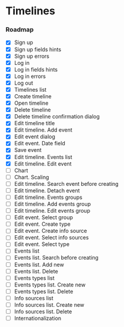 # Timelines

### Roadmap
- [x] Sign up
- [x] Sign up fields hints
- [x] Sign up errors
- [x] Log in
- [x] Log in fields hints
- [x] Log in errors
- [x] Log out
- [x] Timelines list
- [x] Create timeline
- [x] Open timeline
- [x] Delete timeline
- [x] Delete timeline confirmation dialog
- [x] Edit timeline title
- [x] Edit timeline. Add event
- [x] Edit event dialog
- [x] Edit event. Date field
- [x] Save event
- [x] Edit timeline. Events list
- [x] Edit timeline. Edit event
- [ ] Chart
- [ ] Chart. Scaling
- [ ] Edit timeline. Search event before creating
- [ ] Edit timeline. Detach event
- [ ] Edit timeline. Events groups
- [ ] Edit timeline. Add events group
- [ ] Edit timeline. Edit events group
- [ ] Edit event. Select group
- [ ] Edit event. Create type
- [ ] Edit event. Create info source
- [ ] Edit event. Select info sources
- [ ] Edit event. Select type
- [ ] Events list
- [ ] Events list. Search before creating
- [ ] Events list. Add new
- [ ] Events list. Delete
- [ ] Events types list
- [ ] Events types list. Create new
- [ ] Events types list. Delete
- [ ] Info sources list
- [ ] Info sources list. Create new
- [ ] Info sources list. Delete
- [ ] Internationalization
